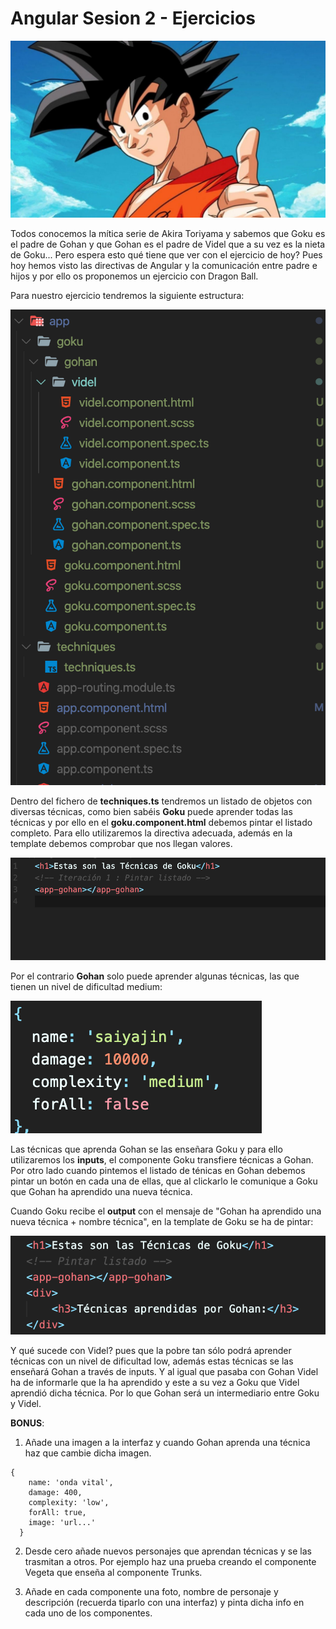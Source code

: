 # Angular Sesion 2 - Ejercicios

![assets/goku.jpg](assets/goku.jpg)

Todos conocemos la mítica serie de Akira Toriyama y sabemos que Goku es el padre de Gohan y que Gohan es el padre de Videl que a su vez es la nieta de Goku... Pero espera esto qué tiene que ver con el ejercicio de hoy? Pues hoy hemos visto las directivas de Angular y la comunicación entre padre e hijos y por ello os proponemos un ejercicio con Dragon Ball.

Para nuestro ejercicio tendremos la siguiente estructura:

![assets/img1.png](assets/img1.png)

Dentro del fichero de **techniques.ts** tendremos un listado de objetos con diversas técnicas, como bien sabéis  **Goku** puede aprender todas las técnicas y por ello en el **goku.component.html** debemos pintar el listado completo. Para ello utilizaremos la directiva adecuada, además en la template debemos comprobar que nos llegan valores.

![assets/img2.png](assets/img2.png)

Por el contrario **Gohan** solo puede aprender algunas técnicas, las que tienen un nivel de dificultad medium:

![assets/img3.png](assets/img3.png)

Las técnicas que aprenda Gohan se las enseñara Goku y para ello utilizaremos los **inputs**, el componente Goku transfiere técnicas a Gohan. Por otro lado cuando pintemos el listado de ténicas en Gohan debemos pintar un botón en cada una de ellas, que al clickarlo le comunique a Goku que Gohan ha aprendido una nueva técnica.

Cuando Goku recibe el **output** con el mensaje de "Gohan ha aprendido una nueva técnica + nombre técnica", en la template de Goku se ha de pintar:

![assets/img4.png](assets/img4.png)

Y qué sucede con Videl? pues que la pobre tan sólo podrá aprender técnicas con un nivel de dificultad low, además estas técnicas se las enseñará Gohan a través de inputs. Y al igual que pasaba con Gohan Videl ha de informarle que la ha aprendido y este a su vez a Goku que Videl aprendió dicha técnica. Por lo que Gohan será un intermediario entre Goku y Videl.

**BONUS**:

1. Añade una imagen a la interfaz y cuando Gohan aprenda una técnica haz que cambie dicha imagen.

```tsx
{
    name: 'onda vital',
    damage: 400,
    complexity: 'low',
    forAll: true,
    image: 'url...'
  }
```

2. Desde cero añade nuevos personajes que aprendan técnicas y se las trasmitan a otros. Por ejemplo haz una prueba creando el componente Vegeta que enseña al componente Trunks.

3. Añade en cada componente una foto, nombre de personaje y descripción (recuerda tiparlo con una interfaz) y pinta dicha info en cada uno de los componentes.